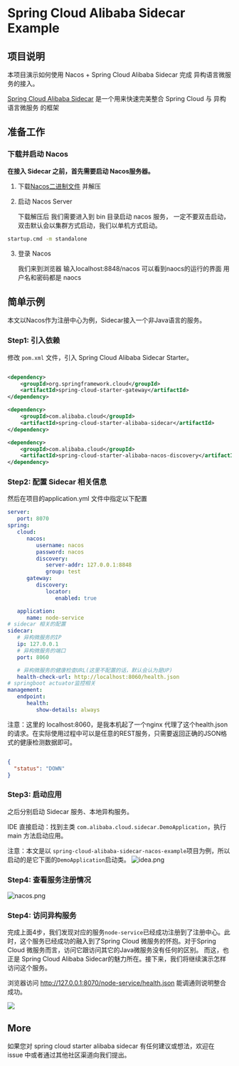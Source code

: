 # Spring Cloud Alibaba Sidecar Example

## 项目说明

本项目演示如何使用 Nacos + Spring Cloud Alibaba Sidecar 完成 异构语言微服务的接入。

[Spring Cloud Alibaba Sidecar](https://spring-cloud-alibaba-group.github.io/github-pages/hoxton/zh-cn/index.html#_spring_cloud_alibaba_sidecar)  是一个用来快速完美整合 Spring Cloud 与 异构语言微服务 的框架



## 准备工作

### 下载并启动 Nacos

**在接入 Sidecar 之前，首先需要启动 Nacos服务器。**

1. 下载[Nacos二进制文件](https://github.com/alibaba/nacos/releases/download/2.1.0/nacos-server-2.1.0.zip) 并解压

2. 启动 Nacos Server
   
   下载解压后 我们需要进入到 bin 目录启动 nacos 服务， 一定不要双击启动，双击默认会以集群方式启动，我们以单机方式启动。
```bash
startup.cmd -m standalone
```

3. 登录 Nacos
   
   我们来到浏览器 输入localhost:8848/nacos 可以看到naocs的运行的界面
   用户名和密码都是 naocs


## 简单示例
本文以Nacos作为注册中心为例，Sidecar接入一个非Java语言的服务。


### Step1: 引入依赖

修改 `pom.xml` 文件，引入 Spring Cloud Alibaba Sidecar Starter。

```xml

<dependency>
    <groupId>org.springframework.cloud</groupId>
    <artifactId>spring-cloud-starter-gateway</artifactId>
</dependency>

<dependency>
    <groupId>com.alibaba.cloud</groupId>
    <artifactId>spring-cloud-starter-alibaba-sidecar</artifactId>
</dependency>

<dependency>
    <groupId>com.alibaba.cloud</groupId>
    <artifactId>spring-cloud-starter-alibaba-nacos-discovery</artifactId>
</dependency>

```

### Step2: 配置 Sidecar 相关信息
然后在项目的application.yml 文件中指定以下配置
```yaml
server:
   port: 8070
spring:
   cloud:
      nacos:
         username: nacos
         password: nacos
         discovery:
            server-addr: 127.0.0.1:8848
            group: test
      gateway:
         discovery:
            locator:
               enabled: true

   application:
      name: node-service
# sidecar 相关的配置
sidecar:
   # 异构微服务的IP
   ip: 127.0.0.1
   # 异构微服务的端口
   port: 8060

   # 异构微服务的健康检查URL(这里不配置的话，默认会认为是UP)
   health-check-url: http://localhost:8060/health.json
# springboot actuator监控相关
management:
   endpoint:
      health:
         show-details: always
```
注意：这里的 localhost:8060，是我本机起了一个nginx 代理了这个health.json的请求。在实际使用过程中可以是任意的REST服务，只需要返回正确的JSON格式的健康检测数据即可。
```json

{
  "status": "DOWN"
}
```

### Step3: 启动应用
之后分别启动 Sidecar 服务、本地异构服务。

IDE 直接启动：找到主类 `com.alibaba.cloud.sidecar.DemoApplication`，执行 main 方法启动应用。

注意：本文是以 `spring-cloud-alibaba-sidecar-nacos-example`项目为例，所以启动的是它下面的`DemoApplication`启动类。
![idea.png](https://cdn.nlark.com/yuque/0/2022/png/1752280/1662550869316-98d574af-d1ba-4c00-a0af-5e33e13075fd.png)

### Step4: 查看服务注册情况

![nacos.png](https://cdn.nlark.com/yuque/0/2022/png/1752280/1662548324337-566cc824-4d08-4041-ac83-1968c7347a9e.png)




### Step4: 访问异构服务
完成上面4步，我们发现对应的服务`node-service`已经成功注册到了注册中心。此时，这个服务已经成功的融入到了Spring Cloud 微服务的怀抱。对于Spring Cloud 微服务而言，访问它跟访问其它的Java微服务没有任何的区别。
而这，也正是 Spring Cloud Alibaba Sidecar的魅力所在。接下来，我们将继续演示怎样访问这个服务。

浏览器访问
http://127.0.0.1:8070/node-service/health.json
能调通则说明整合成功。

![](https://cdn.nlark.com/yuque/0/2022/png/1752280/1662549893322-1b7a761a-ecd7-44ae-88b6-872eca43a866.png)

## More

如果您对 spring cloud starter alibaba sidecar 有任何建议或想法，欢迎在 issue 中或者通过其他社区渠道向我们提出。

